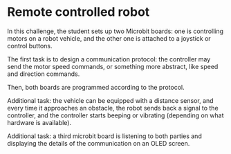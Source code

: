 # Remote controlled robot

In this challenge, the student sets up two Microbit boards: one is controlling motors on a robot vehicle, and the other one is attached to a joystick or control buttons.

The first task is to design a communication protocol: the controller may send the motor speed commands, or something more abstract, like speed and direction commands.

Then, both boards are programmed according to the protocol.

Additional task: the vehicle can be equipped with a distance sensor, and every time it approaches an obstacle, the robot sends back a signal to the controller, and the controller starts beeping or vibrating (depending on what hardware is available).

Additional task: a third microbit board is listening to both parties and displaying the details of the communication on an OLED screen.
